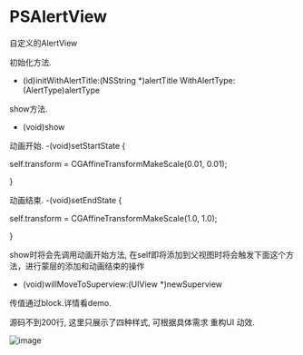 # PSAlertView

自定义的AlertView


初始化方法.
- (id)initWithAlertTitle:(NSString *)alertTitle
           WithAlertType:(AlertType)alertType

show方法.
- (void)show

动画开始.
-(void)setStartState {

self.transform = CGAffineTransformMakeScale(0.01, 0.01);

}

动画结束.
-(void)setEndState {

self.transform = CGAffineTransformMakeScale(1.0, 1.0);

}

show时将会先调用动画开始方法, 在self即将添加到父视图时将会触发下面这个方法，进行蒙层的添加和动画结束的操作
- (void)willMoveToSuperview:(UIView *)newSuperview

传值通过block.详情看demo.

源码不到200行, 这里只展示了四种样式, 可根据具体需求 重构UI 动效.

![image](https://github.com/liuxu0718/PSAlertView/blob/master/screenshot.gif)
